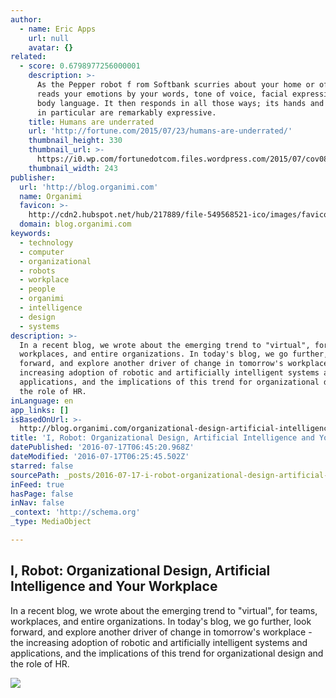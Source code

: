 ```yaml
---
author:
  - name: Eric Apps
    url: null
    avatar: {}
related:
  - score: 0.6798977256000001
    description: >-
      As the Pepper robot f rom Softbank scurries about your home or office, it
      reads your emotions by your words, tone of voice, facial expressions, and
      body language. It then responds in all those ways; its hands and posture
      in particular are remarkably expressive.
    title: Humans are underrated
    url: 'http://fortune.com/2015/07/23/humans-are-underrated/'
    thumbnail_height: 330
    thumbnail_url: >-
      https://i0.wp.com/fortunedotcom.files.wordpress.com/2015/07/cov08_ainside.jpg?fit=440%2C330&ssl=1
    thumbnail_width: 243
publisher:
  url: 'http://blog.organimi.com'
  name: Organimi
  favicon: >-
    http://cdn2.hubspot.net/hub/217889/file-549568521-ico/images/favicon.ico?t=1468615622604
  domain: blog.organimi.com
keywords:
  - technology
  - computer
  - organizational
  - robots
  - workplace
  - people
  - organimi
  - intelligence
  - design
  - systems
description: >-
  In a recent blog, we wrote about the emerging trend to "virtual", for teams,
  workplaces, and entire organizations. In today's blog, we go further, look
  forward, and explore another driver of change in tomorrow's workplace - the
  increasing adoption of robotic and artificially intelligent systems and
  applications, and the implications of this trend for organizational design and
  the role of HR.
inLanguage: en
app_links: []
isBasedOnUrl: >-
  http://blog.organimi.com/organizational-design-artificial-intelligence-and-your-workplace
title: 'I, Robot: Organizational Design, Artificial Intelligence and Your Workplace'
datePublished: '2016-07-17T06:45:20.968Z'
dateModified: '2016-07-17T06:25:45.502Z'
starred: false
sourcePath: _posts/2016-07-17-i-robot-organizational-design-artificial-intelligence-and.md
inFeed: true
hasPage: false
inNav: false
_context: 'http://schema.org'
_type: MediaObject

---
```

<article style=""><h1>I, Robot: Organizational Design, Artificial Intelligence and Your Workplace</h1><p>In a recent blog, we wrote about the emerging trend to "virtual", for teams, workplaces, and entire organizations. In today's blog, we go further, look forward, and explore another driver of change in tomorrow's workplace - the increasing adoption of robotic and artificially intelligent systems and applications, and the implications of this trend for organizational design and the role of HR.</p><img src="http://cdn2.hubspot.net/hub/217889/file-496805949-jpg/Scarlett-2.jpg?t=1468615622604" /></article>
